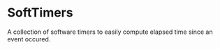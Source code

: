 # SoftTimers
A collection of software timers to easily compute elapsed time since an event occured.
